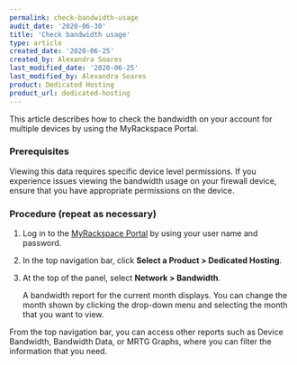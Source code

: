 ```yaml
---
permalink: check-bandwidth-usage
audit_date: '2020-06-30'
title: 'Check bandwidth usage'
type: article
created_date: '2020-06-25'
created_by: Alexandra Soares
last_modified_date: '2020-06-25'
last_modified_by: Alexandra Soares
product: Dedicated Hosting
product_url: dedicated-hosting
---
```


This article describes how to check the bandwidth on your account for multiple devices by using the MyRackspace Portal.


### Prerequisites

Viewing this data requires specific device level permissions. If you experience issues viewing
the bandwidth usage on your firewall device, ensure that you have appropriate permissions
on the device.


### Procedure (repeat as necessary)

1. Log in to the [MyRackspace Portal](https://login.rackspace.com/) by using your user name and password.

2. In the top navigation bar, click **Select a Product > Dedicated Hosting**.

3. At the top of the panel, select **Network > Bandwidth**.

   A bandwidth report for the current month displays. You can change the month shown by
   clicking the drop-down menu and selecting the month that you want to view.


From the top navigation bar, you can access other reports such as Device Bandwidth, Bandwidth
Data, or MRTG Graphs, where you can filter the information that you need.
